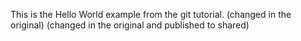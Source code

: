This is the Hello World example from the git tutorial.
(changed in the original)
(changed in the original and published to shared)
